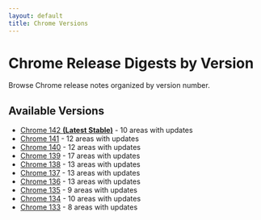 ```yaml
---
layout: default
title: Chrome Versions
---
```


# Chrome Release Digests by Version

Browse Chrome release notes organized by version number.

## Available Versions

- [Chrome 142 **(Latest Stable)**](./chrome-142/index.html) - 10 areas with updates
- [Chrome 141](./chrome-141/index.html) - 12 areas with updates
- [Chrome 140](./chrome-140/index.html) - 12 areas with updates
- [Chrome 139](./chrome-139/index.html) - 17 areas with updates
- [Chrome 138](./chrome-138/index.html) - 13 areas with updates
- [Chrome 137](./chrome-137/index.html) - 13 areas with updates
- [Chrome 136](./chrome-136/index.html) - 13 areas with updates
- [Chrome 135](./chrome-135/index.html) - 9 areas with updates
- [Chrome 134](./chrome-134/index.html) - 10 areas with updates
- [Chrome 133](./chrome-133/index.html) - 8 areas with updates
